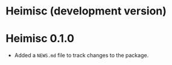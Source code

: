 # Heimisc (development version)

# Heimisc 0.1.0

* Added a `NEWS.md` file to track changes to the package.
